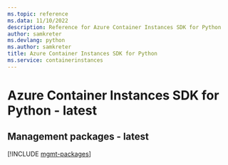 ```yaml
---
ms.topic: reference
ms.data: 11/10/2022
description: Reference for Azure Container Instances SDK for Python
author: samkreter
ms.devlang: python
ms.author: samkreter
title: Azure Container Instances SDK for Python
ms.service: containerinstances
---
```

# Azure Container Instances SDK for Python - latest

## Management packages - latest
[!INCLUDE [mgmt-packages](container-instances-mgmt-index.md)]